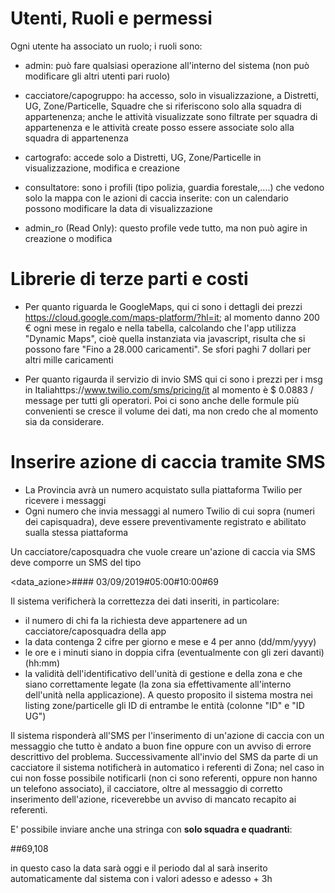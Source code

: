 





# Utenti, Ruoli e permessi


Ogni utente ha associato un ruolo; i ruoli sono:

- admin: può fare qualsiasi operazione all'interno del sistema (non può modificare gli altri utenti pari ruolo)

- cacciatore/capogruppo: ha accesso, solo in visualizzazione, a Distretti, UG, Zone/Particelle, Squadre che si riferiscono solo alla squadra di appartenenza; anche le attività visualizzate sono filtrate per squadra di appartenenza e le attività create posso essere associate solo alla squadra di appartenenza

- cartografo: accede solo a Distretti, UG, Zone/Particelle in visualizzazione, modifica e creazione

- consultatore: sono i profili (tipo polizia, guardia forestale,....) che vedono solo la mappa con le azioni di caccia inserite: con un calendario possono modificare la data di visualizzazione

- admin_ro (Read Only): questo profile vede tutto, ma non può agire in creazione o modifica





# Librerie di terze parti e costi


- Per quanto riguarda le GoogleMaps, qui ci sono i dettagli dei prezzi https://cloud.google.com/maps-platform/?hl=it; al momento danno 200 € ogni mese in regalo e nella tabella, calcolando che l'app utilizza "Dynamic Maps", cioè quella instanziata via javascript, risulta che si possono fare "Fino a 28.000 caricamenti". Se sfori paghi 7 dollari per altri mille caricamenti

- Per quanto rigaurda il servizio di invio SMS qui ci sono i prezzi per i msg in Italiahttps://www.twilio.com/sms/pricing/it 
al momento è $ 0.0883 / message per tutti gli operatori. Poi ci sono anche delle formule più convenienti se cresce il volume dei dati, ma non credo che al momento sia da considerare.



# Inserire azione di caccia tramite SMS

- La Provincia avrà un numero acquistato sulla piattaforma Twilio per ricevere i messaggi
- Ogni numero che invia messaggi al numero Twilio di cui sopra (numeri dei capisquadra), deve essere preventivamente registrato e abilitato sualla stessa piattaforma


Un cacciatore/caposquadra che vuole creare un'azione di caccia via SMS deve comporre un SMS del tipo

<data_azione>#<dalle>#<alle>#<ID SQUADRA/>#<NOME QUADRANTE>
03/09/2019#05:00#10:00#69

Il sistema verificherà la correttezza dei dati inseriti, in particolare:

- il numero di chi fa la richiesta deve appartenere ad un cacciatore/caposquadra della app
- la data contenga 2 cifre per giorno e mese e 4 per anno (dd/mm/yyyy)
- le ore e i minuti siano in doppia cifra (eventualmente con gli zeri davanti) (hh:mm)
- la validità dell'identificativo dell'unità di gestione e della zona e che siano correttamente legate (la zona sia effettivamente all'interno dell'unità nella applicazione). A questo proposito il sistema mostra nei listing zone/particelle gli ID di entrambe le entità (colonne "ID" e "ID UG")


Il sistema risponderà all'SMS per l'inserimento di un'azione di caccia con un messaggio che tutto è andato a buon fine oppure con un avviso di errore descrittivo del problema.
Successivamente all'invio del SMS da parte di un cacciatore il sistema notificherà in automatico i referenti di Zona; nel caso in cui non fosse possibile notificarli (non ci sono referenti, oppure non hanno un telefono associato), il cacciatore, oltre al messaggio di corretto inserimento dell'azione, riceverebbe un avviso di mancato recapito ai referenti.


E' possibile inviare anche una stringa con __solo squadra e quadranti__:

#<ID SQUADRA/>#69,108

in questo caso la data sarà oggi e il periodo dal al sarà inserito automaticamente dal sistema con i valori adesso e adesso + 3h




